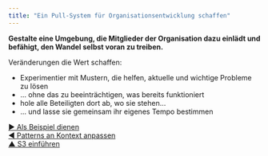 ```yaml
---
title: "Ein Pull-System für Organisationsentwicklung schaffen"
---
```



**Gestalte eine Umgebung, die Mitglieder der Organisation dazu einlädt und befähigt, den Wandel selbst voran zu treiben.**

Veränderungen die Wert schaffen:

- Experimentier mit Mustern, die helfen, aktuelle und wichtige Probleme zu lösen
- … ohne das zu beeinträchtigen, was bereits funktioniert
- hole alle Beteiligten dort ab, wo sie stehen…
- … und lasse sie gemeinsam ihr eigenes Tempo bestimmen

[&#9654; Als Beispiel dienen](be-the-change.html)<br/>[&#9664; Patterns an Kontext anpassen](adapt-patterns-to-context.html)<br/>[&#9650; S3 einführen](bringing-in-s3.html)

